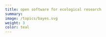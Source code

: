 ```yaml
---
title: open software for ecological research
summary:
image: /topics/bayes.svg
weight: 3
color: teal
---
```

